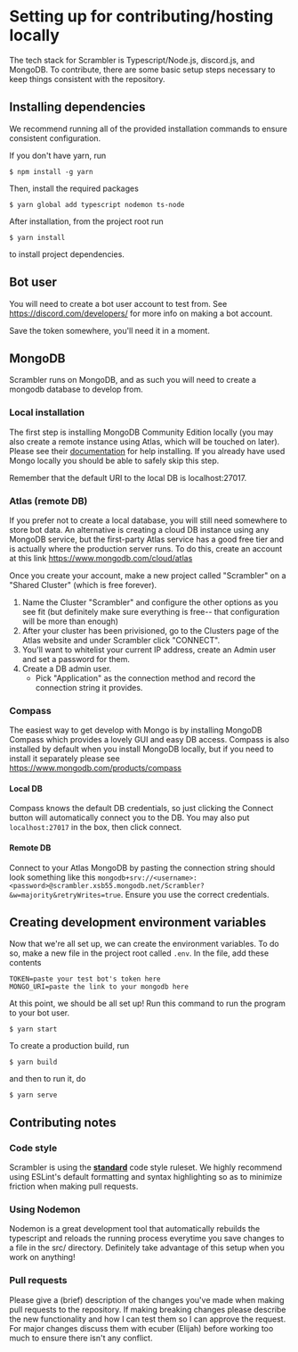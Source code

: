 # Setting up for contributing/hosting locally
The tech stack for Scrambler is Typescript/Node.js, discord.js, and MongoDB. To contribute, there are some basic setup steps necessary to keep things consistent with the repository.

## Installing dependencies
We recommend running all of the provided installation commands to ensure consistent configuration.

If you don't have yarn, run 
```
$ npm install -g yarn
```

Then, install the required packages
```
$ yarn global add typescript nodemon ts-node
```

After installation, from the project root run
``` 
$ yarn install
```
to install project dependencies.

## Bot user
You will need to create a bot user account to test from. See https://discord.com/developers/ for more info on making a bot account.

Save the token somewhere, you'll need it in a moment.

## MongoDB
Scrambler runs on MongoDB, and as such you will need to create a mongodb database to develop from. 


### Local installation
The first step is installing MongoDB Community Edition locally (you may also create a remote instance using Atlas, which will be touched on later).
Please see their [documentation](https://docs.mongodb.com/manual/installation/) for help installing. If you already have used Mongo locally you should be able to safely skip this step.

Remember that the default URI to the local DB is localhost:27017. 

### Atlas (remote DB)
If you prefer not to create a local database, you will still need somewhere to store bot data. An alternative is creating a cloud DB instance using any MongoDB service, but the first-party Atlas service has a good free tier and is actually where the production server runs.
To do this, create an account at this link https://www.mongodb.com/cloud/atlas

Once you create your account, make a new project called "Scrambler" on a "Shared Cluster" (which is free forever). 
1. Name the Cluster "Scrambler" and configure the other options as you see fit (but definitely make sure everything is free-- that configuration will be more than enough)
2. After your cluster has been privisioned, go to the Clusters page of the Atlas website and under Scrambler click "CONNECT". 
3.  You'll want to whitelist your current IP address, create an Admin user and set a password for them.
4. Create a DB admin user.
    * Pick "Application" as the connection method and record the connection string it provides.



### Compass
The easiest way to get develop with Mongo is by installing MongoDB Compass which provides a lovely GUI and easy DB access. 
Compass is also installed by default when you install MongoDB locally, but if you need to install it separately please see https://www.mongodb.com/products/compass

#### Local DB
Compass knows the default DB credentials, so just clicking the Connect button will automatically connect you to the DB. You may also put `localhost:27017` in the box, then click connect.

#### Remote DB
Connect to your Atlas MongoDB by pasting the connection string should look something like this `mongodb+srv://<username>:<password>@scrambler.xsb55.mongodb.net/Scrambler?&w=majority&retryWrites=true`. Ensure you use the correct credentials.


## Creating development environment variables
Now that we're all set up, we can create the environment variables. To do so, make a new file in the project root called `.env`. In the file, add these contents
```
TOKEN=paste your test bot's token here
MONGO_URI=paste the link to your mongodb here
```

At this point, we should be all set up! Run this command to run the program to your bot user.
```
$ yarn start
```

To create a production build, run 
```
$ yarn build
```
and then to run it, do
```
$ yarn serve
```


## Contributing notes
### Code style
Scrambler is using the [**standard**](https://standardjs.com/rules.html) code style ruleset. We highly recommend using ESLint's default formatting and syntax highlighting so as to minimize friction when making pull requests.
### Using Nodemon
Nodemon is a great development tool that automatically rebuilds the typescript and reloads the running process everytime you save changes to a file in the src/ directory. Definitely take advantage of this setup when you work on anything! 
### Pull requests
Please give a (brief) description of the changes you've made when making pull requests to the repository. If making breaking changes please describe the new functionality and how I can test them so I can approve the request. For major changes discuss them with ecuber (Elijah) before working too much to ensure there isn't any conflict.
